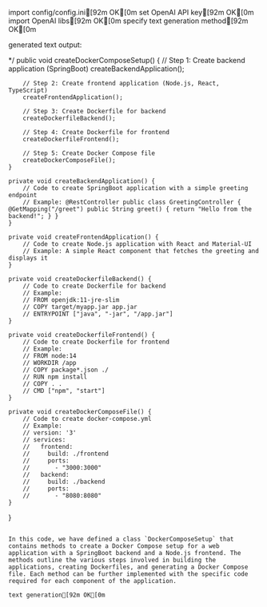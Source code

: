 import config/config.ini[92m OK[0m
set OpenAI API key[92m OK[0m
import OpenAI libs[92m OK[0m
specify text generation method[92m OK[0m

generated text output:

*/
    public void createDockerComposeSetup() {
        // Step 1: Create backend application (SpringBoot)
        createBackendApplication();

        // Step 2: Create frontend application (Node.js, React, TypeScript)
        createFrontendApplication();

        // Step 3: Create Dockerfile for backend
        createDockerfileBackend();

        // Step 4: Create Dockerfile for frontend
        createDockerfileFrontend();

        // Step 5: Create Docker Compose file
        createDockerComposeFile();
    }

    private void createBackendApplication() {
        // Code to create SpringBoot application with a simple greeting endpoint
        // Example: @RestController public class GreetingController { @GetMapping("/greet") public String greet() { return "Hello from the backend!"; } }
    }

    private void createFrontendApplication() {
        // Code to create Node.js application with React and Material-UI
        // Example: A simple React component that fetches the greeting and displays it
    }

    private void createDockerfileBackend() {
        // Code to create Dockerfile for backend
        // Example:
        // FROM openjdk:11-jre-slim
        // COPY target/myapp.jar app.jar
        // ENTRYPOINT ["java", "-jar", "/app.jar"]
    }

    private void createDockerfileFrontend() {
        // Code to create Dockerfile for frontend
        // Example:
        // FROM node:14
        // WORKDIR /app
        // COPY package*.json ./
        // RUN npm install
        // COPY . .
        // CMD ["npm", "start"]
    }

    private void createDockerComposeFile() {
        // Code to create docker-compose.yml
        // Example:
        // version: '3'
        // services:
        //   frontend:
        //     build: ./frontend
        //     ports:
        //       - "3000:3000"
        //   backend:
        //     build: ./backend
        //     ports:
        //       - "8080:8080"
    }
}
``` 

In this code, we have defined a class `DockerComposeSetup` that contains methods to create a Docker Compose setup for a web application with a SpringBoot backend and a Node.js frontend. The methods outline the various steps involved in building the applications, creating Dockerfiles, and generating a Docker Compose file. Each method can be further implemented with the specific code required for each component of the application.

text generation[92m OK[0m

